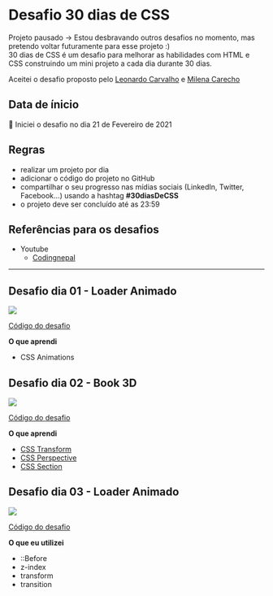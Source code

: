 <h1 align="center" style="display: flex; place-items: center;">
  Desafio 30 dias de CSS
</h1>

Projeto pausado -> Estou desbravando outros desafios no momento, mas pretendo voltar futuramente para esse projeto :)
<br>
30 dias de CSS é um desafio para melhorar as habilidades com HTML e CSS construindo um mini projeto a cada dia durante 30 dias.

Aceitei o desafio proposto pelo [Leonardo Carvalho](https://github.com/leon-carvalho) e [Milena Carecho](https://github.com/MilenaCarecho)

## Data de ínicio

📅 Iniciei o desafio no dia 21 de Fevereiro de 2021

## Regras

- realizar um projeto por dia
- adicionar o código do projeto no GitHub
- compartilhar o seu progresso nas mídias sociais (LinkedIn, Twitter, Facebook...) usando a hashtag **#30diasDeCSS**
- o projeto deve ser concluído até as 23:59

## Referências para os desafios

- Youtube
  - [Codingnepal](https://www.youtube.com/c/codingnepal/videos)

---

## Desafio dia 01 - Loader Animado

<img src="https://j.gifs.com/2x3PKN.gif" />

[Código do desafio](https://github.com/LucasFernandesBrazil/Desafio30DiasCSS/tree/main/Day-01)

**O que aprendi**

- CSS Animations

## Desafio dia 02 - Book 3D

<img src="https://j.gifs.com/k8ykEE.gif" />

[Código do desafio](https://github.com/LucasFernandesBrazil/Desafio30DiasCSS/tree/main/Day-02)

**O que aprendi**

- [CSS Transform](https://developer.mozilla.org/pt-BR/docs/Web/CSS/transform)
- [CSS Perspective](https://developer.mozilla.org/pt-BR/docs/Web/CSS/transform-function/perspective)
- [CSS Section](https://developer.mozilla.org/pt-BR/docs/Web/HTML/Element/section)

## Desafio dia 03 - Loader Animado

<img src="https://j.gifs.com/xnPMr3.gif" />

[Código do desafio](https://github.com/LucasFernandesBrazil/Desafio30DiasCSS/tree/main/Day-03)

**O que eu utilizei**

- ::Before
- z-index
- transform
- transition

